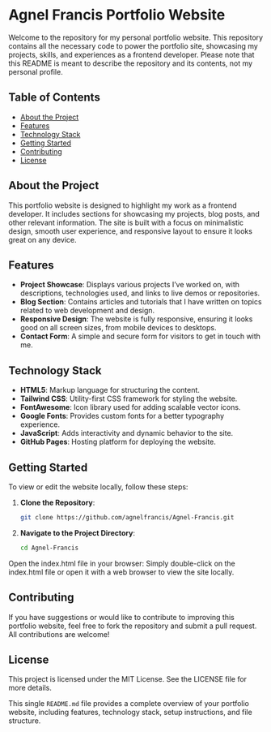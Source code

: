 # Agnel Francis Portfolio Website

Welcome to the repository for my personal portfolio website. This repository contains all the necessary code to power the portfolio site, showcasing my projects, skills, and experiences as a frontend developer. Please note that this README is meant to describe the repository and its contents, not my personal profile.

## Table of Contents

- [About the Project](#about-the-project)
- [Features](#features)
- [Technology Stack](#technology-stack)
- [Getting Started](#getting-started)
- [Contributing](#contributing)
- [License](#license)

## About the Project

This portfolio website is designed to highlight my work as a frontend developer. It includes sections for showcasing my projects, blog posts, and other relevant information. The site is built with a focus on minimalistic design, smooth user experience, and responsive layout to ensure it looks great on any device.

## Features

- **Project Showcase**: Displays various projects I’ve worked on, with descriptions, technologies used, and links to live demos or repositories.
- **Blog Section**: Contains articles and tutorials that I have written on topics related to web development and design.
- **Responsive Design**: The website is fully responsive, ensuring it looks good on all screen sizes, from mobile devices to desktops.
- **Contact Form**: A simple and secure form for visitors to get in touch with me.

## Technology Stack

- **HTML5**: Markup language for structuring the content.
- **Tailwind CSS**: Utility-first CSS framework for styling the website.
- **FontAwesome**: Icon library used for adding scalable vector icons.
- **Google Fonts**: Provides custom fonts for a better typography experience.
- **JavaScript**: Adds interactivity and dynamic behavior to the site.
- **GitHub Pages**: Hosting platform for deploying the website.

## Getting Started

To view or edit the website locally, follow these steps:

1. **Clone the Repository**:
   ```bash
   git clone https://github.com/agnelfrancis/Agnel-Francis.git
   
2. **Navigate to the Project Directory**:
   ```bash
   cd Agnel-Francis
Open the index.html file in your browser: Simply double-click on the index.html file or open it with a web browser to view the site locally.


## Contributing

If you have suggestions or would like to contribute to improving this portfolio website, feel free to fork the repository and submit a pull request. All contributions are welcome!

## License
This project is licensed under the MIT License. See the LICENSE file for more details.

This single `README.md` file provides a complete overview of your portfolio website, including features, technology stack, setup instructions, and file structure.
